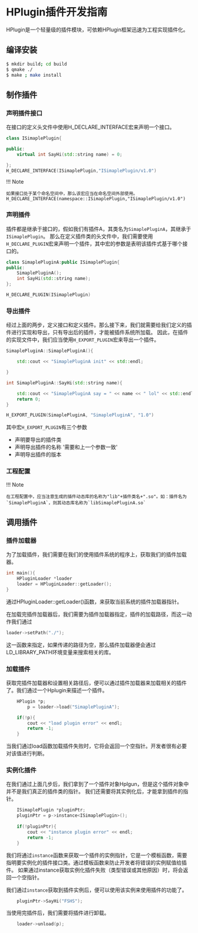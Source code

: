# HPlugin插件开发指南
HPlugin是一个轻量级的插件模块，可依赖HPlugin框架迅速为工程实现插件化。

## 编译安装
```bash
$ mkdir build; cd build
$ qmake ./
$ make ; make install
```

## 制作插件

### 声明插件接口
在接口的定义头文件中使用H_DECLARE_INTERFACE宏来声明一个接口。
```C++
class ISimaplePlugin{

public:
    virtual int SayHi(std::string name) = 0;

};
H_DECLARE_INTERFACE(ISimaplePlugin,"ISimaplePlugin/v1.0")
```
!!! Note

    如果接口处于某个命名空间中，那么该宏应当在命名空间外部使用。
    H_DECLARE_INTERFACE(namespace::ISimaplePlugin,"ISimaplePlugin/v1.0")

### 声明插件
插件都是继承于接口的，假如我们有插件A，其类名为`SimaplePluginA`，其继承于`ISimaplePlugin`。
那么在定义插件类的头文件中，我们需要使用`H_DECLARE_PLUGIN`宏来声明一个插件，其中宏的参数是表明该插件式基于哪个接口的。
```C++
class SimaplePluginA:public ISimaplePlugin{
public:
    SimaplePluginA();
    int SayHi(std::string name);
};

H_DECLARE_PLUGIN(ISimaplePlugin)
```

### 导出插件
经过上面的两步，定义接口和定义插件。那么接下来，我们就需要给我们定义的插件进行实现和导出，只有导出后的插件，才能被插件系统所加载。
因此，在插件的实现文件中，我们应当使用`H_EXPORT_PLUGIN`宏来导出一个插件。
```C++
SimaplePluginA::SimaplePluginA(){

    std::cout << "SimaplePluginA init" << std::endl;

}

int SimaplePluginA::SayHi(std::string name){

    std::cout << "SimaplePluginA say = " << name << " lol" << std::endl;
    return 0;
}

H_EXPORT_PLUGIN(SimaplePluginA, "SimaplePluginA", "1.0")
```
其中宏`H_EXPORT_PLUGIN`有三个参数
 * 声明要导出的插件类
 * 声明导出插件的名称 '需要和上一个参数一致'
 * 声明导出插件的版本

### 工程配置
!!! Note

    在工程配置中，应当注意生成的插件动态库的名称为"lib"+插件类名+".so"。如：插件名为`SimaplePluginA`，则其动态库名称为`libSimaplePluginA.so`

## 调用插件

### 插件加载器
为了加载插件，我们需要在我们的使用插件系统的程序上，获取我们的插件加载器。
```C++
int main(){
	HPluginLoader *loader
	loader = HPluginLoader::getLoader();
}
```
通过HPluginLoader::getLoader()函数，来获取当前系统的插件加载器指针。

在加载完插件加载器后，我们需要为插件加载器指定，插件的加载路径，而这一动作我们通过
```C++
loader->setPath("./");
```
这一函数来指定，如果传递的路径为空，那么插件加载器便会通过LD_LIBRARY_PATH环境变量来搜索相关的库。

### 加载插件
获取完插件加载器和设置相关路径后，便可以通过插件加载器来加载相关的插件了。我们通过一个Hplugin来描述一个插件。
```C++
	HPlugin *p;
	    p = loader->load("SimaplePluginA");

    if(!p){
        cout << "load plugin error" << endl;
        return -1;
    }
```
当我们通过load函数加载插件失败时，它将会返回一个空指针。开发者很有必要对该值进行判断。

### 实例化插件
在我们通过上面几步后，我们拿到了一个插件对象Hplgun，但是这个插件对象中并不是我们真正的插件类的指针。
我们还需要将其实例化后，才能拿到插件的指针。
```C++
	ISimaplePlugin *pluginPtr;
	pluginPtr = p->instance<ISimaplePlugin>();
	
	if(!pluginPtr){
        cout << "instance plugin error" << endl;
        return -1;
    }
```
我们将通过`instance`函数来获取一个插件的实例指针，它是一个模板函数，需要指明要实例化的插件接口类。通过模板函数来防止开发者将错误的实例赋值给插件。
如果通过instance获取实例化插件失败（类型错误或其他原因）时，将会返回一个空指针。

我们通过`instance`获取到插件实例后，便可以使用该实例来使用插件的功能了。
```C++
	pluginPtr->SayHi("FSHS");
```
当使用完插件后，我们需要将插件进行卸载。
```C++
	loader->unload(p);
```
